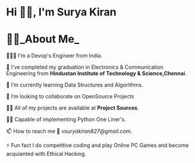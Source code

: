 Hi 👋🏻, I'm **Surya Kiran**
==========================================================================================================================================================================

🙋‍♂️_About Me_
==========================================================================================================================================================================
👨🏻‍💻 I'm a Devop's Engineer from India.

🔭 I've completed my graduation in Electronics & Communication Engineering from **Hindustan Institute of Technology & Science,Chennai**.

🌱 I’m currently learning Data Structures and Algorithms.

👯 I’m looking to collaborate on OpenSource Projects

👨‍💻 All of my projects are available at **Project Sources**.

👨‍💻 Capable of implementing Python One Liner's.

📫 How to reach me 📧 _vsuryakiran827@gmail.com_.

⚡ Fun fact I do competitive coding and play Online PC Games and become acquianted with Ethical Hacking.

